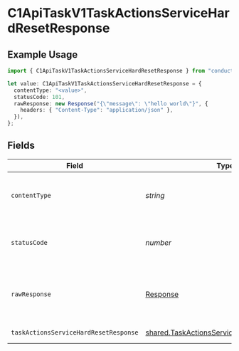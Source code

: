 # C1ApiTaskV1TaskActionsServiceHardResetResponse

## Example Usage

```typescript
import { C1ApiTaskV1TaskActionsServiceHardResetResponse } from "conductorone-sdk-typescript/sdk/models/operations";

let value: C1ApiTaskV1TaskActionsServiceHardResetResponse = {
  contentType: "<value>",
  statusCode: 101,
  rawResponse: new Response("{\"message\": \"hello world\"}", {
    headers: { "Content-Type": "application/json" },
  }),
};
```

## Fields

| Field                                                                                                           | Type                                                                                                            | Required                                                                                                        | Description                                                                                                     |
| --------------------------------------------------------------------------------------------------------------- | --------------------------------------------------------------------------------------------------------------- | --------------------------------------------------------------------------------------------------------------- | --------------------------------------------------------------------------------------------------------------- |
| `contentType`                                                                                                   | *string*                                                                                                        | :heavy_check_mark:                                                                                              | HTTP response content type for this operation                                                                   |
| `statusCode`                                                                                                    | *number*                                                                                                        | :heavy_check_mark:                                                                                              | HTTP response status code for this operation                                                                    |
| `rawResponse`                                                                                                   | [Response](https://developer.mozilla.org/en-US/docs/Web/API/Response)                                           | :heavy_check_mark:                                                                                              | Raw HTTP response; suitable for custom response parsing                                                         |
| `taskActionsServiceHardResetResponse`                                                                           | [shared.TaskActionsServiceHardResetResponse](../../../sdk/models/shared/taskactionsservicehardresetresponse.md) | :heavy_minus_sign:                                                                                              | Successful response                                                                                             |